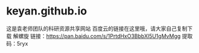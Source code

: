 # keyan.github.io
这是袁老师团队的科研资源共享网站
百度云的链接在这里哦，请大家自己复制下载
解螺旋 链接：https://pan.baidu.com/s/1PrtdHxO3BbbXl5U1gMvMgg 
提取码：5ryx
